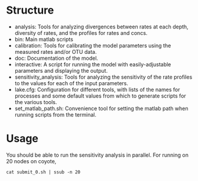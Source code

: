 # Structure
- analysis: Tools for analyzing divergences between rates at each depth, diversity of rates,
  and the profiles for rates and concs.
- bin: Main matlab scripts
- calibration: Tools for calibrating the model parameters using the measured rates and/or
  OTU data.
- doc: Documentation of the model.
- interactive: A script for running the model with easily-adjustable parameters and
  displaying the output.
- sensitivity\_analysis: Tools for analyzing the sensitivity of the rate profiles to the
  values for each of the input parameters.
- lake.cfg: Configuration for different tools, with lists of the names for processes and
  some default values from which to generate scripts for the various tools.
- set\_matlab\_path.sh: Convenience tool for setting the matlab path when running scripts
  from the terminal.

# Usage

You should be able to run the sensitivity analysis in parallel. For running on 20 nodes on coyote,

```
cat submit_0.sh | ssub -n 20
```